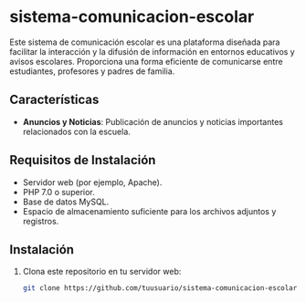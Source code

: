 # sistema-comunicacion-escolar


Este sistema de comunicación escolar es una plataforma diseñada para facilitar la interacción y la difusión de información en entornos educativos y avisos escolares. Proporciona una forma eficiente de comunicarse entre estudiantes, profesores y padres de familia.

## Características

- **Anuncios y Noticias**: Publicación de anuncios y noticias importantes relacionados con la escuela.

## Requisitos de Instalación

- Servidor web (por ejemplo, Apache).
- PHP 7.0 o superior.
- Base de datos MySQL.
- Espacio de almacenamiento suficiente para los archivos adjuntos y registros.

## Instalación

1. Clona este repositorio en tu servidor web:

   ```bash
   git clone https://github.com/tuusuario/sistema-comunicacion-escolar.git